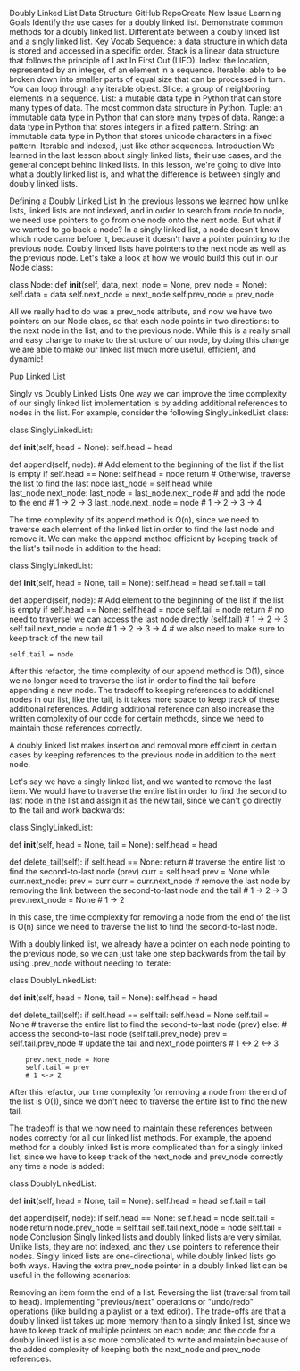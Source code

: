 Doubly Linked List Data Structure
GitHub RepoCreate New Issue
Learning Goals
Identify the use cases for a doubly linked list.
Demonstrate common methods for a doubly linked list.
Differentiate between a doubly linked list and a singly linked list.
Key Vocab
Sequence: a data structure in which data is stored and accessed in a specific order.
Stack is a linear data structure that follows the principle of Last In First Out (LIFO).
Index: the location, represented by an integer, of an element in a sequence.
Iterable: able to be broken down into smaller parts of equal size that can be processed in turn. You can loop through any iterable object.
Slice: a group of neighboring elements in a sequence.
List: a mutable data type in Python that can store many types of data. The most common data structure in Python.
Tuple: an immutable data type in Python that can store many types of data.
Range: a data type in Python that stores integers in a fixed pattern.
String: an immutable data type in Python that stores unicode characters in a fixed pattern. Iterable and indexed, just like other sequences.
Introduction
We learned in the last lesson about singly linked lists, their use cases, and the general concept behind linked lists. In this lesson, we're going to dive into what a doubly linked list is, and what the difference is between singly and doubly linked lists.

Defining a Doubly Linked List
In the previous lessons we learned how unlike lists, linked lists are not indexed, and in order to search from node to node, we need use pointers to go from one node onto the next node. But what if we wanted to go back a node? In a singly linked list, a node doesn't know which node came before it, because it doesn't have a pointer pointing to the previous node. Doubly linked lists have pointers to the next node as well as the previous node. Let's take a look at how we would build this out in our Node class:

class Node:
  def __init__(self, data, next_node = None, prev_node = None):
    self.data = data
    self.next_node = next_node
    self.prev_node = prev_node

All we really had to do was a prev_node attribute, and now we have two pointers on our Node class, so that each node points in two directions: to the next node in the list, and to the previous node. While this is a really small and easy change to make to the structure of our node, by doing this change we are able to make our linked list much more useful, efficient, and dynamic!

Pup Linked List

Singly vs Doubly Linked Lists
One way we can improve the time complexity of our singly linked list implementation is by adding additional references to nodes in the list. For example, consider the following SinglyLinkedList class:

class SinglyLinkedList:

  def __init__(self, head = None):
    self.head = head

  def append(self, node):
    # Add element to the beginning of the list if the list is empty
    if self.head == None:
        self.head = node
        return
    # Otherwise, traverse the list to find the last node
    last_node = self.head
    while last_node.next_node:
      last_node = last_node.next_node
    # and add the node to the end
    # 1 -> 2 -> 3
    last_node.next_node = node
    # 1 -> 2 -> 3 -> 4

The time complexity of its append method is O(n), since we need to traverse each element of the linked list in order to find the last node and remove it. We can make the append method efficient by keeping track of the list's tail node in addition to the head:

class SinglyLinkedList:

  def __init__(self, head = None, tail = None):
    self.head = head
    self.tail = tail

  def append(self, node):
    # Add element to the beginning of the list if the list is empty
    if self.head == None:
        self.head = node
        self.tail = node
        return
    # no need to traverse! we can access the last node directly (self.tail)
    # 1 -> 2 -> 3
    self.tail.next_node = node
    # 1 -> 2 -> 3 -> 4
    # we also need to make sure to keep track of the new tail

    self.tail = node
After this refactor, the time complexity of our append method is O(1), since we no longer need to traverse the list in order to find the tail before appending a new node. The tradeoff to keeping references to additional nodes in our list, like the tail, is it takes more space to keep track of these additional references. Adding additional reference can also increase the written complexity of our code for certain methods, since we need to maintain those references correctly.

A doubly linked list makes insertion and removal more efficient in certain cases by keeping references to the previous node in addition to the next node.

Let's say we have a singly linked list, and we wanted to remove the last item. We would have to traverse the entire list in order to find the second to last node in the list and assign it as the new tail, since we can't go directly to the tail and work backwards:

class SinglyLinkedList:

  def __init__(self, head = None, tail = None):
    self.head = head

  def delete_tail(self):
      if self.head == None:
        return
      # traverse the entire list to find the second-to-last node (prev)
      curr = self.head
      prev = None
      while curr.next_node:
        prev = curr
        curr = curr.next_node
      # remove the last node by removing the link between the second-to-last node and the tail
      # 1 -> 2 -> 3
      prev.next_node = None
      # 1 -> 2

In this case, the time complexity for removing a node from the end of the list is O(n) since we need to traverse the list to find the second-to-last node.

With a doubly linked list, we already have a pointer on each node pointing to the previous node, so we can just take one step backwards from the tail by using .prev_node without needing to iterate:

class DoublyLinkedList:

  def __init__(self, head = None, tail = None):
    self.head = head

  def delete_tail(self):
      if self.head == self.tail:
        self.head = None
        self.tail = None
      # traverse the entire list to find the second-to-last node (prev)
      else:
        # access the second-to-last node (self.tail.prev_node)
        prev = self.tail.prev_node
        # update the tail and next_node pointers
        # 1 <-> 2 <-> 3

        prev.next_node = None
        self.tail = prev
        # 1 <-> 2

After this refactor, our time complexity for removing a node from the end of the list is O(1), since we don't need to traverse the entire list to find the new tail.

The tradeoff is that we now need to maintain these references between nodes correctly for all our linked list methods. For example, the append method for a doubly linked list is more complicated than for a singly linked list, since we have to keep track of the next_node and prev_node correctly any time a node is added:

class DoublyLinkedList:

  def __init__(self, head = None, tail = None):
    self.head = head
    self.tail = tail

  def append(self, node):
    if self.head == None:
        self.head = node
        self.tail = node
        return
    node.prev_node = self.tail
    self.tail.next_node = node
    self.tail = node
Conclusion
Singly linked lists and doubly linked lists are very similar. Unlike lists, they are not indexed, and they use pointers to reference their nodes. Singly linked lists are one-directional, while doubly linked lists go both ways. Having the extra prev_node pointer in a doubly linked list can be useful in the following scenarios:

Removing an item form the end of a list.
Reversing the list (traversal from tail to head).
Implementing "previous/next" operations or "undo/redo" operations (like building a playlist or a text editor).
The trade-offs are that a doubly linked list takes up more memory than to a singly linked list, since we have to keep track of multiple pointers on each node; and the code for a doubly linked list is also more complicated to write and maintain because of the added complexity of keeping both the next_node and prev_node references.